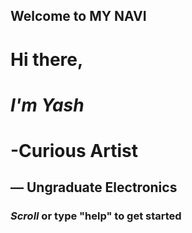 



## Welcome to MY NAVI



#  Hi there,
#  *I'm Yash*
#  -Curious Artist
##     — Ungraduate Electronics
###   *Scroll* or type "help" to get started
